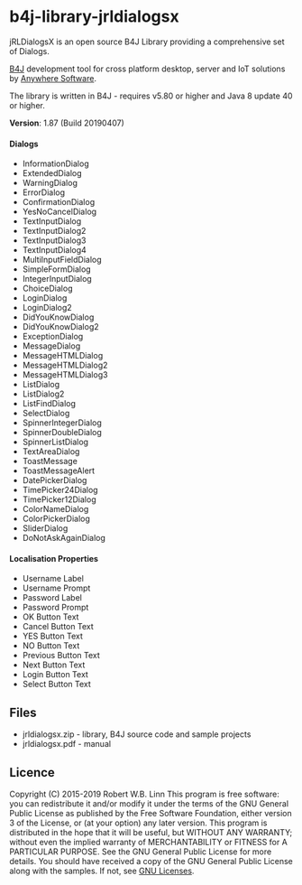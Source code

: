 # b4j-library-jrldialogsx
jRLDialogsX is an open source B4J Library providing a comprehensive set of Dialogs.

[B4J](https://www.b4x.com/b4j.html) development tool for cross platform desktop, server and IoT solutions by [Anywhere Software](https://www.b4x.com).

The library is written in B4J - requires v5.80 or higher and Java 8 update 40 or higher.

__Version__: 1.87 (Build 20190407)

#### Dialogs
* InformationDialog
* ExtendedDialog	
* WarningDialog	
* ErrorDialog	
* ConfirmationDialog	
* YesNoCancelDialog	
* TextInputDialog	
* TextInputDialog2	
* TextInputDialog3	
* TextInputDialog4	
* MultiInputFieldDialog	
* SimpleFormDialog	
* IntegerInputDialog	
* ChoiceDialog	
* LoginDialog	
* LoginDialog2	
* DidYouKnowDialog	
* DidYouKnowDialog2	
* ExceptionDialog	
* MessageDialog	
* MessageHTMLDialog	
* MessageHTMLDialog2	
* MessageHTMLDialog3	
* ListDialog	
* ListDialog2	
* ListFindDialog	
* SelectDialog	
* SpinnerIntegerDialog	
* SpinnerDoubleDialog	
* SpinnerListDialog	
* TextAreaDialog	
* ToastMessage	
* ToastMessageAlert	
* DatePickerDialog	
* TimePicker24Dialog	
* TimePicker12Dialog	
* ColorNameDialog	
* ColorPickerDialog	
* SliderDialog	
* DoNotAskAgainDialog	

#### Localisation Properties	
* Username Label	
* Username Prompt	
* Password Label	
* Password Prompt	
* OK Button Text	
* Cancel Button Text	
* YES Button Text	
* NO Button Text	
* Previous Button Text	
* Next Button Text	
* Login Button Text	
* Select Button Text

## Files
* jrldialogsx.zip - library, B4J source code and sample projects
* jrldialogsx.pdf - manual

## Licence
Copyright (C) 2015-2019  Robert W.B. Linn
This program is free software: you can redistribute it and/or modify it under the terms of the GNU General Public License as published by
the Free Software Foundation, either version 3 of the License, or (at your option) any later version.
This program is distributed in the hope that it will be useful, but WITHOUT ANY WARRANTY; without even the implied warranty of
MERCHANTABILITY or FITNESS for A PARTICULAR PURPOSE.  See the GNU General Public License for more details.
You should have received a copy of the GNU General Public License along with the samples.  If not, see [GNU Licenses](http://www.gnu.org/licenses/).

